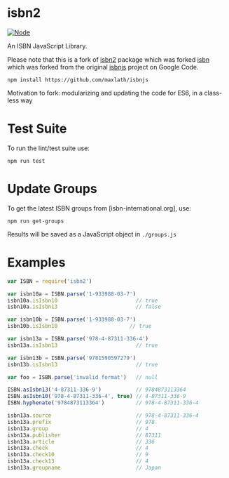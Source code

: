 isbn2
=====
[![Node](https://img.shields.io/badge/node->=v6.4.0-brightgreen.svg)](http://nodejs.org)

An ISBN JavaScript Library.

Please note that this is a fork of [isbn2](https://www.npmjs.com/package/isbn2) package which was forked
[isbn](https://www.npmjs.com/package/isbn) which was forked from the
original [isbnjs](https://code.google.com/p/isbnjs/) project on Google Code.

    npm install https://github.com/maxlath/isbnjs

Motivation to fork: modularizing and updating the code for ES6, in a class-less way

Test Suite
==========

To run the lint/test suite use:

```
npm run test
```

Update Groups
=============

To get the latest ISBN groups from [isbn-international.org], use:

```
npm run get-groups
```

Results will be saved as a JavaScript object in `./groups.js`

Examples
========

```javascript
var ISBN = require('isbn2')

var isbn10a = ISBN.parse('1-933988-03-7')
isbn10a.isIsbn10                         // true
isbn10a.isIsbn13                         // false

var isbn10b = ISBN.parse('1-933988-03-7')
isbn10b.isIsbn10                       // true

var isbn13a = ISBN.parse('978-4-87311-336-4')
isbn13a.isIsbn13                         // true

var isbn13b = ISBN.parse('9781590597279')
isbn13b.isIsbn13                         // true

var foo = ISBN.parse('invalid format')   // null

ISBN.asIsbn13('4-87311-336-9')           // 9784873113364
ISBN.asIsbn10('978-4-87311-336-4', true) // 4-87311-336-9
ISBN.hyphenate('9784873113364')          // 978-4-87311-336-4

isbn13a.source                           // 978-4-87311-336-4
isbn13a.prefix                           // 978
isbn13a.group                            // 4
isbn13a.publisher                        // 87311
isbn13a.article                          // 336
isbn13a.check                            // 4
isbn13a.check10                          // 9
isbn13a.check13                          // 4
isbn13a.groupname                        // Japan
```
